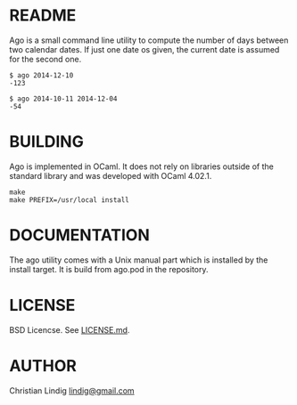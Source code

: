 
# README

Ago is a small command line utility to compute the number of days between
two calendar dates. If just one date os given, the current date is assumed
for the second one.

    $ ago 2014-12-10 
    -123

    $ ago 2014-10-11 2014-12-04
    -54
    

# BUILDING

Ago is implemented in  OCaml. It does not rely on libraries outside
of the standard library and was developed with OCaml 4.02.1.

    make
    make PREFIX=/usr/local install

# DOCUMENTATION

The ago utility comes with a Unix manual part which is installed by the
install target. It is build from ago.pod in the repository.

# LICENSE

BSD Licencse. See [LICENSE.md](LICENSE.md).

# AUTHOR

Christian Lindig <lindig@gmail.com>




